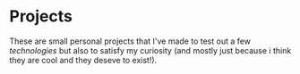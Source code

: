 # Projects

These are small personal projects that I've made to test out a few *technologies* but also to satisfy my curiosity (and mostly just because i think they are cool and they deseve to exist!).
